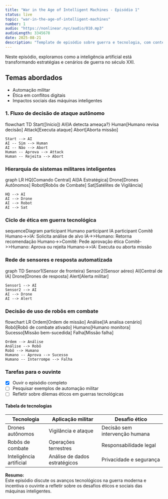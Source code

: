 ```yaml
---
title: "War in the Age of Intelligent Machines - Episódio 1"
status: live
topic: "war-in-the-age-of-intelligent-machines"
number: 1
audio: "https://nonlinear.nyc/audio/010.mp3"
audioLength: 3345678
date: 2025-08-21
description: "Template de episódio sobre guerra e tecnologia, com conteúdo variado para testar o layout."
---
```


Neste episódio, exploramos como a inteligência artificial está transformando estratégias e cenários de guerra no século XXI.

## Temas abordados

- Automação militar
- Ética em conflitos digitais
- Impactos sociais das máquinas inteligentes

### 1. Fluxo de decisão de ataque autônomo

flowchart TD
    Start([Início])
    AI{IA detecta ameaça?}
    Human[Humano revisa decisão]
    Attack[Executa ataque]
    Abort[Aborta missão]

    Start --> AI
    AI -- Sim --> Human
    AI -- Não --> Abort
    Human -- Aprova --> Attack
    Human -- Rejeita --> Abort

### Hierarquia de sistemas militares inteligentes

graph LR
    HQ[Comando Central]
    AI[IA Estratégica]
    Drone[Drones Autônomos]
    Robot[Robôs de Combate]
    Sat[Satélites de Vigilância]

    HQ --> AI
    AI --> Drone
    AI --> Robot
    AI --> Sat

### Ciclo de ética em guerra tecnológica

sequenceDiagram
    participant Humano
    participant IA
    participant Comitê
    Humano->>IA: Solicita análise de alvo
    IA->>Humano: Retorna recomendação
    Humano->>Comitê: Pede aprovação ética
    Comitê->>Humano: Aprova ou rejeita
    Humano->>IA: Executa ou aborta missão

### Rede de sensores e resposta automatizada

graph TD
    Sensor1(Sensor de fronteira)
    Sensor2(Sensor aéreo)
    AI[Central de IA]
    Drone[Drones de resposta]
    Alert[Alerta militar]

    Sensor1 --> AI
    Sensor2 --> AI
    AI --> Drone
    AI --> Alert

### Decisão de uso de robôs em combate

flowchart LR
    Ordem[Ordem de missão]
    Análise[IA analisa cenário]
    Robô[Robô de combate ativado]
    Humano[Humano monitora]
    Sucesso[Missão bem-sucedida]
    Falha[Missão falha]

    Ordem --> Análise
    Análise --> Robô
    Robô --> Humano
    Humano -- Aprova --> Sucesso
    Humano -- Interrompe --> Falha

### Tarefas para o ouvinte

- [x] Ouvir o episódio completo
- [ ] Pesquisar exemplos de automação militar
- [ ] Refletir sobre dilemas éticos em guerras tecnológicas

#### Tabela de tecnologias

| Tecnologia           | Aplicação militar           | Desafio ético           |
|----------------------|----------------------------|-------------------------|
| Drones autônomos     | Vigilância e ataque        | Decisão sem intervenção humana |
| Robôs de combate     | Operações terrestres       | Responsabilidade legal  |
| Inteligência artificial | Análise de dados estratégicos | Privacidade e segurança |

**Resumo:**  
Este episódio discute os avanços tecnológicos na guerra moderna e incentiva o ouvinte a refletir sobre os desafios éticos e sociais das máquinas inteligentes.